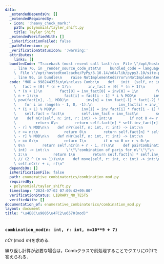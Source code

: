 ```yaml
---
data:
  _extendedDependsOn: []
  _extendedRequiredBy:
  - icon: ':heavy_check_mark:'
    path: polynomial/tayler_shift.py
    title: Tayler Shift
  _extendedVerifiedWith: []
  _isVerificationFailed: false
  _pathExtension: py
  _verificationStatusIcon: ':warning:'
  attributes:
    links: []
  bundledCode: "Traceback (most recent call last):\n  File \"/opt/hostedtoolcache/PyPy/3.10.14/x64/lib/pypy3.10/site-packages/onlinejudge_verify/documentation/build.py\"\
    , line 76, in _render_source_code_stat\n    bundled_code = language.bundle(\n\
    \  File \"/opt/hostedtoolcache/PyPy/3.10.14/x64/lib/pypy3.10/site-packages/onlinejudge_verify/languages/python.py\"\
    , line 96, in bundle\n    raise NotImplementedError\nNotImplementedError\n"
  code: "MOD = 998244353\n\n\nclass Comb:\n    def __init__(self, n: int):\n     \
    \   fact = [0] * (n + 1)\n        inv_fact = [0] * (n + 1)\n        inv = [0]\
    \ * (n + 1)\n        fact[0] = inv_fact[0] = inv[0] = 1\n        for i in range(1,\
    \ n + 1):\n            fact[i] = fact[i - 1] * i % MOD\n        inv_fact[n] =\
    \ pow(fact[n], -1, MOD)\n        inv[n] = inv_fact[-1] * fact[-2] % MOD\n    \
    \    for i in range(n - 1, 0, -1):\n            inv_fact[i] = inv_fact[i + 1]\
    \ * (i + 1) % MOD\n            inv[i] = inv_fact[i] * fact[i - 1] % MOD\n    \
    \    self.fact = fact\n        self.inv_fact = inv_fact\n        self.inv = inv\n\
    \n    def nCr(self, n: int, r: int) -> int:\n        if not 0 <= r <= n:\n   \
    \         return 0\n        return self.fact[n] * self.inv_fact[r] % MOD * self.inv_fact[n\
    \ - r] % MOD\n\n    def nPr(self, n: int, r: int) -> int:\n        if not 0 <=\
    \ r <= n:\n            return 0\n        return self.fact[n] * self.inv_fact[n\
    \ - r] % MOD\n\n    def nHr(self, n: int, r: int) -> int:\n        if n == 0 and\
    \ r == 0:\n            return 1\n        if n <= 0 or r < 0:\n            return\
    \ 0\n        return self.nCr(n + r - 1, r)\n\n    def pairCombination(self, n:\
    \ int) -> int:\n        \"\"\"combination of paris for n\"\"\"\n        if n %\
    \ 2:\n            return 1\n        return self.fact[n] * self.inv_fact[n >> 1]\
    \ // (2 ^ (n >> 1))\n\n    def move(self, r: int, c: int) -> int:\n        return\
    \ self.nCr(r + c, r)\n"
  dependsOn: []
  isVerificationFile: false
  path: enumerative_combinatorics/combination_mod.py
  requiredBy:
  - polynomial/tayler_shift.py
  timestamp: '2024-07-02 07:09:42+09:00'
  verificationStatus: LIBRARY_NO_TESTS
  verifiedWith: []
documentation_of: enumerative_combinatorics/combination_mod.py
layout: document
title: "\u4E8C\u9805\u4FC2\u6570(mod)"
---
```


### `combination_mod(n: int, r: int, m=10**9 + 7)`

$nCr\pmod m$を求める.

繰り返し計算が必要な場合は，Combクラスで前処理することでクエリに$O(1)$で答えられる．